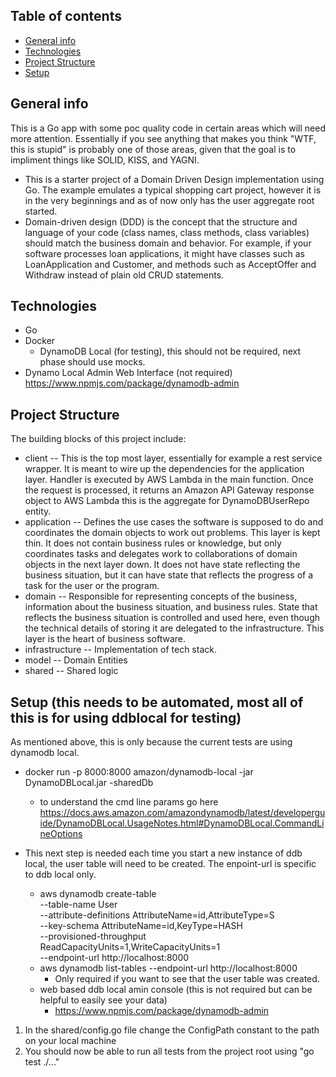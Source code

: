 ## Table of contents
* [General info](#general-info)
* [Technologies](#technologies)
* [Project Structure](#project-structure)
* [Setup](#setup)

## General info
This is a Go app with some poc quality code in certain areas which will need more attention.  Essentially if you see anything that makes you think "WTF, this is stupid" is probably one of those areas, given that the goal is to impliment things like SOLID, KISS, and YAGNI.
* This is a starter project of a Domain Driven Design implementation using Go. The example emulates a typical shopping cart project, however it is in the very beginnings and as of now only has the user aggregate root started.  
* Domain-driven design (DDD) is the concept that the structure and language of your code (class names, class methods, class variables) should match the business domain and behavior. For example, if your software processes loan applications, it might have classes such as LoanApplication and Customer, and methods such as AcceptOffer and Withdraw instead of plain old CRUD statements.
	
## Technologies
* Go
* Docker 
  * DynamoDB Local (for testing), this should not be required, next phase should use mocks.
* Dynamo Local Admin Web Interface (not required) https://www.npmjs.com/package/dynamodb-admin

## Project Structure
The building blocks of this project include:
* client -- This is the top most layer, essentially for example a rest service wrapper.  It is meant to wire up the dependencies for the application layer.  Handler is executed by AWS Lambda in the main function. Once the request is processed, it returns an Amazon API Gateway response object to AWS Lambda this is the aggregate for DynamoDBUserRepo entity.
* application -- Defines the use cases the software is supposed to do and coordinates the domain objects to work out problems.  This layer is kept thin. It does not contain business rules or knowledge, but only coordinates tasks and delegates work to collaborations of domain objects in the next layer down.  It does not have state reflecting the business situation, but it can have state that reflects the progress of a task for the user or the program.
* domain -- Responsible for representing concepts of the business, information about the business situation, and business rules.  State that reflects the business situation is controlled and used here, even though the technical details of storing it are delegated to the infrastructure.  This layer is the heart of business software.
* infrastructure -- Implementation of tech stack.
* model -- Domain Entities
* shared -- Shared logic

## Setup (this needs to be automated, most all of this is for using ddblocal for testing)
As mentioned above, this is only because the current tests are using dynamodb local.

* docker run -p 8000:8000 amazon/dynamodb-local -jar DynamoDBLocal.jar -sharedDb
  * to understand the cmd line params go here https://docs.aws.amazon.com/amazondynamodb/latest/developerguide/DynamoDBLocal.UsageNotes.html#DynamoDBLocal.CommandLineOptions 
* This next step is needed each time you start a new instance of ddb local, the user table will need to be created.  The enpoint-url is specific to ddb local only.

  * aws dynamodb create-table \
--table-name User \
--attribute-definitions AttributeName=id,AttributeType=S \
--key-schema AttributeName=id,KeyType=HASH \
--provisioned-throughput ReadCapacityUnits=1,WriteCapacityUnits=1 \
--endpoint-url http://localhost:8000
  * aws dynamodb list-tables --endpoint-url http://localhost:8000
    * Only required if you want to see that the user table was created.
  * web based ddb local amin console (this is not required but can be helpful to easily see your data)
    * https://www.npmjs.com/package/dynamodb-admin

1.  In the shared/config.go file change the ConfigPath constant to the path on your local machine
1. You should now be able to run all tests from the project root using "go test ./..."

